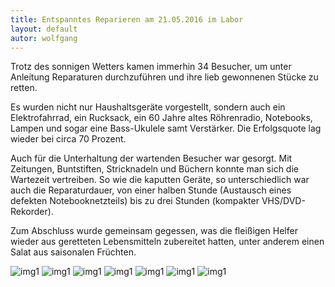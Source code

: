 ```yaml
---
title: Entspanntes Reparieren am 21.05.2016 im Labor 
layout: default
autor: wolfgang
---
```



Trotz des sonnigen Wetters kamen immerhin 34 Besucher, um unter Anleitung Reparaturen durchzuführen und ihre lieb gewonnenen Stücke zu retten. 

Es wurden nicht nur Haushaltsgeräte vorgestellt, sondern auch ein Elektrofahrrad, ein Rucksack, ein 60 Jahre altes Röhrenradio, Notebooks, Lampen und sogar eine Bass-Ukulele samt Verstärker.
Die Erfolgsquote lag wieder bei circa 70 Prozent. 

Auch für die Unterhaltung der wartenden Besucher war gesorgt. Mit Zeitungen, Buntstiften, Stricknadeln und Büchern konnte man sich die Wartezeit vertreiben. So wie die kaputten Geräte, so unterschiedlich war auch die Reparaturdauer, von einer halben Stunde (Austausch eines defekten Notebooknetzteils) bis zu drei Stunden (kompakter VHS/DVD-Rekorder).

Zum Abschluss wurde gemeinsam gegessen, was die fleißigen Helfer wieder aus geretteten Lebensmitteln zubereitet hatten, unter anderem einen Salat aus saisonalen Früchten. 

![img1](/assets/pictures/2016-Mai-02.jpg)
![img1](/assets/pictures/2016-Mai-03.jpg)
![img1](/assets/pictures/2016-Mai-04.jpg)
![img1](/assets/pictures/2016-Mai-05.jpg)
![img1](/assets/pictures/2016-Mai-06.jpg)
![img1](/assets/pictures/2016-Mai-07.jpg)
![img1](/assets/pictures/2016-Mai-08.jpg)

